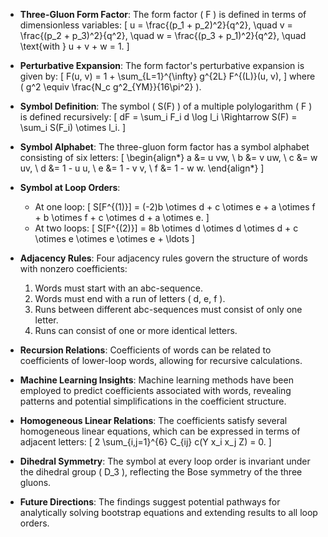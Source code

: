 - **Three-Gluon Form Factor**: The form factor \( F \) is defined in terms of dimensionless variables:
  \[
  u = \frac{(p_1 + p_2)^2}{q^2}, \quad v = \frac{(p_2 + p_3)^2}{q^2}, \quad w = \frac{(p_3 + p_1)^2}{q^2}, \quad \text{with } u + v + w = 1.
  \]

- **Perturbative Expansion**: The form factor's perturbative expansion is given by:
  \[
  F(u, v) = 1 + \sum_{L=1}^{\infty} g^{2L} F^{(L)}(u, v),
  \]
  where \( g^2 \equiv \frac{N_c g^2_{YM}}{16\pi^2} \).

- **Symbol Definition**: The symbol \( S(F) \) of a multiple polylogarithm \( F \) is defined recursively:
  \[
  dF = \sum_i F_i d \log l_i \Rightarrow S(F) = \sum_i S(F_i) \otimes l_i.
  \]

- **Symbol Alphabet**: The three-gluon form factor has a symbol alphabet consisting of six letters:
  \[
  \begin{align*}
  a &= u vw, \\
  b &= v uw, \\
  c &= w uv, \\
  d &= 1 - u u, \\
  e &= 1 - v v, \\
  f &= 1 - w w.
  \end{align*}
  \]

- **Symbol at Loop Orders**:
  - At one loop:
    \[
    S[F^{(1)}] = (-2)b \otimes d + c \otimes e + a \otimes f + b \otimes f + c \otimes d + a \otimes e.
    \]
  - At two loops:
    \[
    S[F^{(2)}] = 8b \otimes d \otimes d \otimes d + c \otimes e \otimes e \otimes e + \ldots
    \]

- **Adjacency Rules**: Four adjacency rules govern the structure of words with nonzero coefficients:
  1. Words must start with an abc-sequence.
  2. Words must end with a run of letters \( d, e, f \).
  3. Runs between different abc-sequences must consist of only one letter.
  4. Runs can consist of one or more identical letters.

- **Recursion Relations**: Coefficients of words can be related to coefficients of lower-loop words, allowing for recursive calculations.

- **Machine Learning Insights**: Machine learning methods have been employed to predict coefficients associated with words, revealing patterns and potential simplifications in the coefficient structure.

- **Homogeneous Linear Relations**: The coefficients satisfy several homogeneous linear equations, which can be expressed in terms of adjacent letters:
  \[
  2 \sum_{i,j=1}^{6} C_{ij} c(Y x_i x_j Z) = 0.
  \]

- **Dihedral Symmetry**: The symbol at every loop order is invariant under the dihedral group \( D_3 \), reflecting the Bose symmetry of the three gluons.

- **Future Directions**: The findings suggest potential pathways for analytically solving bootstrap equations and extending results to all loop orders.
